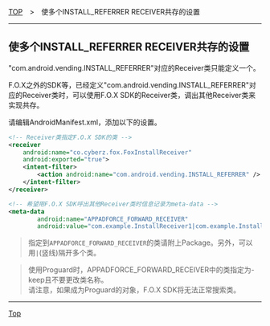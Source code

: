 [TOP](../../README.md)　>　使多个INSTALL_REFERRER RECEIVER共存的设置

---

## 使多个INSTALL_REFERRER RECEIVER共存的设置

"com.android.vending.INSTALL_REFERRER"对应的Receiver类只能定义一个。

F.O.X之外的SDK等，已经定义"com.android.vending.INSTALL_REFERRER"对应的Receiver类时，可以使用F.O.X SDK的Receiver类，调出其他Receiver类来实现共存。

请编辑AndroidManifest.xml，添加以下的设置。

```xml
<!-- Receiver类指定F.O.X SDK的类 -->
<receiver
	android:name="co.cyberz.fox.FoxInstallReceiver"
	android:exported="true">
	<intent-filter>
		<action android:name="com.android.vending.INSTALL_REFERRER" />
	</intent-filter>
</receiver>

<!-- 希望用F.O.X SDK呼出其他Receiver类时信息记录为meta-data -->
<meta-data
		android:name="APPADFORCE_FORWARD_RECEIVER"
		android:value="com.example.InstallReceiver1|com.example.InstallReceiver2|com.example.InstallReceiver3" />
```

> 指定到`APPADFORCE_FORWARD_RECEIVER`的类请附上Package。另外，可以用`|`(竖线)隔开多个类。

> 使用Proguard时，APPADFORCE_FORWARD_RECEIVER中的类指定为-keep且不要更改类名称。<br>
请注意，如果成为Proguard的对象，F.O.X SDK将无法正常搜索类。

---
[Top](../../README.md)
